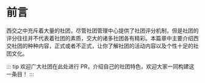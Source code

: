 # 前言

西交之中充斥着大量的社团，尽管社团管理中心提供了社团评分机制，但是社团的评分往往并不代表着社团的素质，交大的诸多社团各有精彩。本篇章中主要介绍西交社团的种种内容，正式或者不正式，让你了解社团的活动内容以及个性十足的社团文化。

::: tip
欢迎广大社团在此处进行 PR，介绍自己的社团特色，欢迎大家一同构建这一条目！
:::
